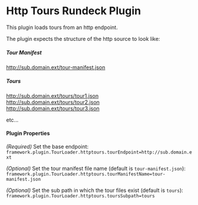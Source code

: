 # Http Tours Rundeck Plugin

This plugin loads tours from an http endpoint. 

The plugin expects the structure of the http source to look like:

##### Tour Manifest
http://sub.domain.ext/tour-manifest.json

##### Tours
http://sub.domain.ext/tours/tour1.json  
http://sub.domain.ext/tours/tour2.json  
http://sub.domain.ext/tours/tour3.json  
 
 etc...
 
#### Plugin Properties

*(Required)* Set the base endpoint:  
`framework.plugin.TourLoader.httptours.tourEndpoint=http://sub.domain.ext`

*(Optional)* Set the tour manifest file name (default is `tour-manifest.json`):  
`framework.plugin.TourLoader.httptours.tourManifestName=tour-manifest.json`

*(Optional)* Set the sub path in which the tour files exist (default is `tours`):  
`framework.plugin.TourLoader.httptours.toursSubpath=tours`
